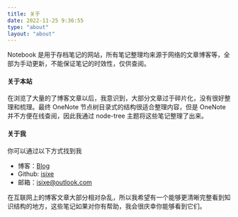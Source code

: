 ```yaml
---
title: 关于
date: 2022-11-25 9:36:55
type: "about"
layout: "about"
---
```


Notebook 是用于存档笔记的网站，所有笔记整理均来源于网络的文章博客等，全部为手动更新，不能保证笔记的时效性，仅供查阅。

#### 关于本站

在浏览了大量的了博客文章以后，我意识到，大部分文章过于碎片化，没有很好整理和梳理。最终 OneNote 节点树目录式的结构很适合整理内容，但是 OneNote 并不方便在线查阅，因此我通过 node-tree 主题将这些笔记整理了出来。

#### 关于我

你可以通过以下方式找到我

- 博客：[Blog](https://blog.itea.dev)
- Github: [isixe](https://github.com/isixe)
- 邮箱：isixe@outlook.com

在互联网上的博客文章大部分相对杂乱，所以我希望有一个能够更清晰完整看到知识结构的地方，这些笔记如果对你有帮助，我会很庆幸你能够看到它们。
